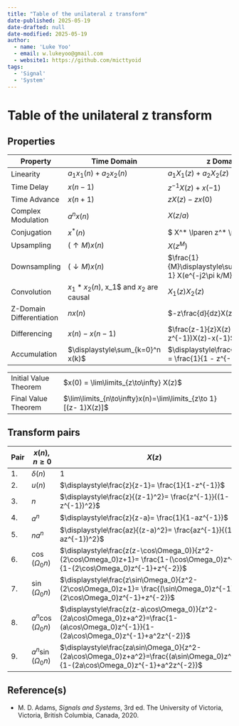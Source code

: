 ```yaml
---
title: "Table of the unilateral z transform"
date-published: 2025-05-19
date-drafted: null
date-modified: 2025-05-19
author:
  - name: 'Luke Yoo'
  - email: w.lukeyoo@gmail.com
  - website1: https://github.com/micttyoid
tags:
  - 'Signal'
  - 'System'
---
```


# Table of the unilateral z transform

## Properties

| Property | Time Domain | z Domain |
|----------|-------------|----------|
|Linearity| $a_1x_1(n) + a_2x_2(n)$ | $a_1X_1(z) + a_2X_2(z)$ |
|Time Delay| $x(n - 1)$ | $z^{-1}X(z) + x(-1)$ |
|Time Advance| $x(n + 1)$ | $zX(z) - zx(0)$ |
|Complex Modulation| $a^nx(n)$ | $X(z/a)$ |
|Conjugation| $x^*(n)$ | $ X^* \lparen z^* \rparen$ |
|Upsampling| $(\uparrow M)x(n)$ | $X(z^M)$ |
|Downsampling| $(\downarrow M)x(n)$ | $\frac{1}{M}\displaystyle\sum_{k=0}^{M-1} X(e^{-j2\pi k/M}\:z^{1/M})$ |
|Convolution| $x_1 * x_2(n)$, x_1$ and $x_2$ are causal | $X_1(z)X_2(z)$ |
|Z-Domain Differentiation| $nx(n)$ | $-z\frac{d}{dz}X(z)$ |
|Differencing| $x(n)-x(n-1)$ | $\frac{z-1}{z}X(z)-x(-1)=(1-z^{-1})X(z)-x(-1)$ |
|Accumulation| $\displaystyle\sum_{k=0}^n x(k)$ | $\displaystyle\frac{z}{z-1}X(z) = \frac{1}{1 - z^{-1}}X(z)$ |

|                     |                                        |
|---------------------|----------------------------------------|
|Initial Value Theorem| $x(0) = \lim\limits_{z\to\infty} X(z)$ |
|Final Value Theorem  | $\lim\limits_{n\to\infty}x(n)=\lim\limits_{z\to 1}[(z- 1)X(z)]$ |

## Transform pairs

|Pair| $x(n),n\ge0$ | $X(z)$                                                 |
|----|--------------|--------------------------------------------------------|
|1.  | $\delta(n)$  | $\displaystyle 1$ |
|2.  | $u(n)$       | $\displaystyle\frac{z}{z-1}= \frac{1}{1-z^{-1}}$ |
|3.  | $n$          | $\displaystyle\frac{z}{(z-1)^2}= \frac{z^{-1}}{(1-z^{-1})^2}$ |
|4.  | $a^n$        | $\displaystyle\frac{z}{z-a}= \frac{1}{1-az^{-1}}$ |
|5.  | $n a^n$      | $\displaystyle\frac{az}{(z-a)^2}= \frac{az^{-1}}{(1-az^{-1})^2}$ |
|6.  | $\cos(\Omega_0 n)$ | $\displaystyle\frac{z(z-\cos\Omega_0)}{z^2-(2\cos\Omega_0)z+1}= \frac{1-(\cos\Omega_0)z^{-1}}{1-(2\cos\Omega_0)z^{-1}+z^{-2}}$ |
|7.  | $\sin(\Omega_0 n)$ | $\displaystyle\frac{z\sin\Omega_0}{z^2-(2\cos\Omega_0)z+1}= \frac{(\sin\Omega_0)z^{-1}}{1-(2\cos\Omega_0)z^{-1}+z^{-2}}$ |
|8.  | $a^n \cos(\Omega_0 n)$ | $\displaystyle\frac{z(z-a\cos\Omega_0)}{z^2-(2a\cos\Omega_0)z+a^2}=\frac{1-(a\cos\Omega_0)z^{-1}}{1-(2a\cos\Omega_0)z^{-1}+a^2z^{-2}}$ |
|9.  | $a^n \sin(\Omega_0 n)$ | $\displaystyle\frac{za\sin\Omega_0}{z^2-(2a\cos\Omega_0)z+a^2}=\frac{(a\sin\Omega_0)z^{-1}}{1-(2a\cos\Omega_0)z^{-1}+a^2z^{-2}}$ |

## Reference(s)

- M. D. Adams, _Signals and Systems_, 3rd ed. The University of Victoria, Victoria, British Columbia, Canada, 2020.